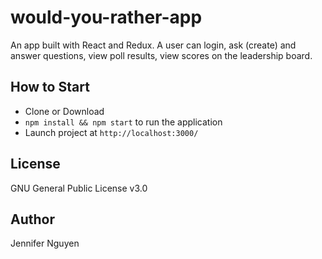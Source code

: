 # would-you-rather-app
An app built with React and Redux. A user can login, ask (create) and answer questions, view poll results, view scores on the leadership board.

## How to Start
- Clone or Download
- `npm install && npm start` to run the application
- Launch project at `http://localhost:3000/`

## License
GNU General Public License v3.0

## Author
Jennifer Nguyen